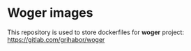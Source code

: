 Woger images
============

This repository is used to store dockerfiles for **woger** project: https://gitlab.com/grihabor/woger
